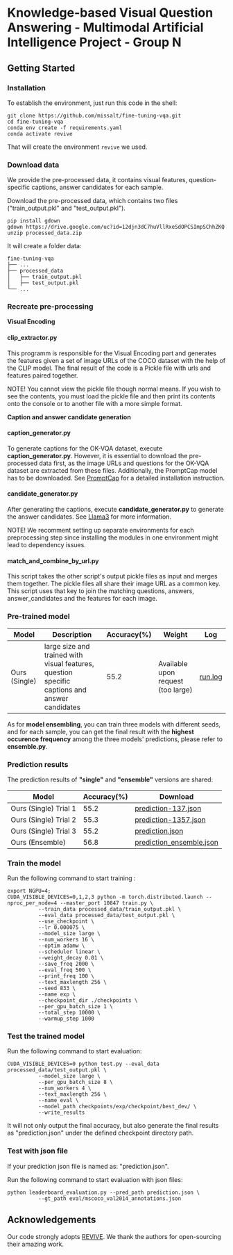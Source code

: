 
# Knowledge-based Visual Question Answering - Multimodal Artificial Intelligence Project - Group N

## Getting Started

### Installation
To establish the environment, just run this code in the shell:
```
git clone https://github.com/missalt/fine-tuning-vqa.git
cd fine-tuning-vqa
conda env create -f requirements.yaml
conda activate revive
```
That will create the environment ```revive``` we used.
### Download data
We provide the pre-processed data, it contains visual features,  question-specific captions, 
answer candidates for each sample.

Download the pre-processed data, which contains two files ("train_output.pkl" and "test_output.pkl").
```
pip install gdown
gdown https://drive.google.com/uc?id=12djn3dC7huVllRxeSdOPCSImpSChhZKQ
unzip processed_data.zip
```
It will create a folder data:
```
fine-tuning-vqa
├── ...
├── processed_data
│   ├── train_output.pkl
│   ├── test_output.pkl
└── ...
```

### Recreate pre-processing 
**Visual Encoding**<br>

#### clip_extractor.py
This programm is responsible for the Visual Encoding part and generates the features given a set of image URLs of the COCO dataset with the help of the CLIP model. The final result of the code
is a Pickle file with urls and features paired together.

NOTE! You cannot view the pickle file though normal means. If you wish to see the contents, you must load the pickle file and then print its contents onto the console or to another file with
a more simple format.


**Caption and answer candidate generation**<br>

#### caption_generator.py
To generate captions for the OK-VQA dataset, execute  **caption_generator.py**. However, it is essential to download the pre-processed data first, as the image URLs and questions for the OK-VQA dataset are extracted from these files. Additionally, the PromptCap model has to be downloaded. See [PromptCap](https://github.com/Yushi-Hu/PromptCap) for a detailed installation instruction. 

#### candidate_generator.py
After generating the captions, execute **candidate_generator.py** to generate the answer candidates. See [Llama3](https://github.com/meta-llama/llama3) for more information. 

NOTE! We recomment setting up separate environments for each preprocessing step since installing the modules in one environment might lead to dependency issues. 


#### match_and_combine_by_url.py
This script takes the other script's output pickle files as input and merges them together.
The pickle files all share their image URL as a common key. This script uses that key to join the matching questions, answers, answer_candidates and the features for each image.



### Pre-trained model
|Model |Description|Accuracy(%)|Weight|Log
|  ----  | ----  | ----  | ---- | ---- | 
|Ours (Single)|large size and trained with visual features, question specific captions and answer candidates| 55.2 |Available upon request (too large)|[run.log](https://drive.google.com/file/d/1qsqh0-xJDKv-ZKMlxq4IV2QSMYrjRBeQ/view?usp=drive_link)|

As for **model ensembling**, you can train three models with different seeds, and for each sample, 
you can get the final result with the **highest occurence frequency** among the three models' predictions,
please refer to **ensemble.py**.

### Prediction results
The prediction results of **"single"** and **"ensemble"** versions are shared:

|Model |Accuracy(%)|Download|
|  ----  | ----  | ---- |  
|Ours (Single) Trial 1| 55.2 |[prediction-137.json](https://drive.google.com/file/d/1WupvaQAFsI9g26Eke_Bu2VgyOcFIEoox/view?usp=sharing)|
|Ours (Single) Trial 2| 55.3 |[prediction-1357.json](https://drive.google.com/file/d/1vIOeNeaAjxREruVKFUMSgXfcOVb4Sfq-/view?usp=sharing)|
|Ours (Single) Trial 3| 55.2 |[prediction.json](https://drive.google.com/file/d/1yV0nbHbBperpNhSF4S7p2dj0lQOkX6jF/view?usp=sharing)|
|Ours (Ensemble)| 56.8 |[prediction_ensemble.json](https://drive.google.com/file/d/1EemLClVK_xIATc0QhI6YiOOm_A0Ekcx-/view?usp=sharing)|


### Train the model
Run the following command to start training :
```
export NGPU=4;
CUDA_VISIBLE_DEVICES=0,1,2,3 python -m torch.distributed.launch --nproc_per_node=4 --master_port 10847 train.py \
          --train_data processed_data/train_output.pkl \
          --eval_data processed_data/test_output.pkl \
          --use_checkpoint \
          --lr 0.000075 \
          --model_size large \
          --num_workers 16 \
          --optim adamw \
          --scheduler linear \
          --weight_decay 0.01 \
          --save_freq 2000 \
          --eval_freq 500 \
          --print_freq 100 \
          --text_maxlength 256 \
          --seed 833 \
          --name exp \
          --checkpoint_dir ./checkpoints \
          --per_gpu_batch_size 1 \
          --total_step 10000 \
          --warmup_step 1000
```

### Test the trained model
Run the following command to start evaluation:
```
CUDA_VISIBLE_DEVICES=0 python test.py --eval_data processed_data/test_output.pkl \
          --model_size large \
          --per_gpu_batch_size 8 \
          --num_workers 4 \
          --text_maxlength 256 \
          --name eval \
          --model_path checkpoints/exp/checkpoint/best_dev/ \
          --write_results
```
          
It will not only output the final accuracy, but also 
generate the final results as "prediction.json" under the defined
checkpoint directory path.

### Test with json file
If your prediction json file is named as: "prediction.json".

Run the following command to start evaluation with json files:
```
python leaderboard_evaluation.py --pred_path prediction.json \
          --gt_path eval/mscoco_val2014_annotations.json
```


## Acknowledgements
Our code strongly adopts [REVIVE](https://github.com/yuanze-lin/REVIVE). We thank the authors for open-sourcing their amazing work.


